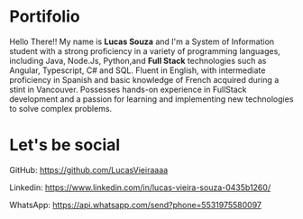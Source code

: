 # Portifolio
Hello There!! My name is <b>Lucas Souza</b> and I'm a System of Information student with a strong proficiency
          in a variety of programming languages, including Java, Node.Js, Python,and <b>Full Stack</b> technologies such as
          Angular, Typescript, C# and SQL. Fluent in English, with intermediate proficiency in Spanish and basic knowledge of French acquired during a stint in Vancouver. Possesses hands-on experience in FullStack development and a passion for learning and
          implementing new technologies to solve complex problems.

# Let's be social
GitHub:   https://github.com/LucasVieiraaaa

Linkedin: https://www.linkedin.com/in/lucas-vieira-souza-0435b1260/

WhatsApp: https://api.whatsapp.com/send?phone=5531975580097
